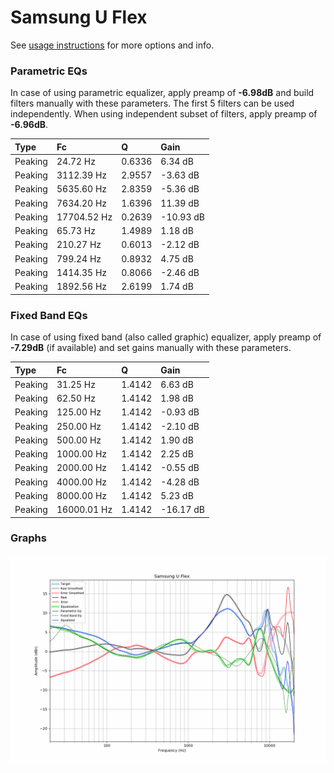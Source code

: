 # Samsung U Flex
See [usage instructions](https://github.com/jaakkopasanen/AutoEq#usage) for more options and info.

### Parametric EQs
In case of using parametric equalizer, apply preamp of **-6.98dB** and build filters manually
with these parameters. The first 5 filters can be used independently.
When using independent subset of filters, apply preamp of **-6.96dB**.

| Type    | Fc          |      Q | Gain      |
|:--------|:------------|:-------|:----------|
| Peaking | 24.72 Hz    | 0.6336 | 6.34 dB   |
| Peaking | 3112.39 Hz  | 2.9557 | -3.63 dB  |
| Peaking | 5635.60 Hz  | 2.8359 | -5.36 dB  |
| Peaking | 7634.20 Hz  | 1.6396 | 11.39 dB  |
| Peaking | 17704.52 Hz | 0.2639 | -10.93 dB |
| Peaking | 65.73 Hz    | 1.4989 | 1.18 dB   |
| Peaking | 210.27 Hz   | 0.6013 | -2.12 dB  |
| Peaking | 799.24 Hz   | 0.8932 | 4.75 dB   |
| Peaking | 1414.35 Hz  | 0.8066 | -2.46 dB  |
| Peaking | 1892.56 Hz  | 2.6199 | 1.74 dB   |

### Fixed Band EQs
In case of using fixed band (also called graphic) equalizer, apply preamp of **-7.29dB**
(if available) and set gains manually with these parameters.

| Type    | Fc          |      Q | Gain      |
|:--------|:------------|:-------|:----------|
| Peaking | 31.25 Hz    | 1.4142 | 6.63 dB   |
| Peaking | 62.50 Hz    | 1.4142 | 1.98 dB   |
| Peaking | 125.00 Hz   | 1.4142 | -0.93 dB  |
| Peaking | 250.00 Hz   | 1.4142 | -2.10 dB  |
| Peaking | 500.00 Hz   | 1.4142 | 1.90 dB   |
| Peaking | 1000.00 Hz  | 1.4142 | 2.25 dB   |
| Peaking | 2000.00 Hz  | 1.4142 | -0.55 dB  |
| Peaking | 4000.00 Hz  | 1.4142 | -4.28 dB  |
| Peaking | 8000.00 Hz  | 1.4142 | 5.23 dB   |
| Peaking | 16000.01 Hz | 1.4142 | -16.17 dB |

### Graphs
![](./Samsung%20U%20Flex.png)